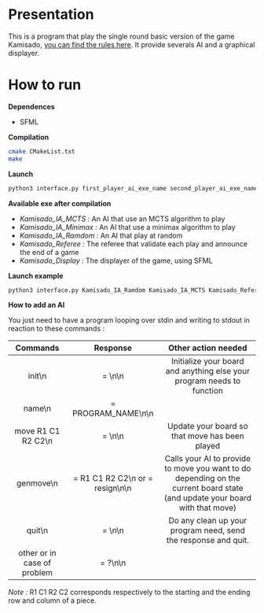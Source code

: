 Presentation
===
This is a program that play the single round basic version of the game Kamisado, [you can find the rules here](http://www.boardspace.net/kamisado/english/RULES%20ENG.pdf).
It provide severals AI and a graphical displayer.

How to run
===
**Dependences**
- SFML

**Compilation**
```bash
cmake CMakeList.txt
make
```

**Launch**
```bash
python3 interface.py first_player_ai_exe_name second_player_ai_exe_name referee_exe_name display_exe_name (facultative)
```

**Available exe after compilation**
- *Kamisado_IA_MCTS :* An AI that use an MCTS algorithm to play
- *Kamisado_IA_Minimax :* An AI that use a minimax algorithm to play
- *Kamisado_IA_Ramdom :* An AI that play at random
- *Kamisado_Referee :* The referee that validate each play and announce the end of a game
- *Kamisado_Display :* The displayer of the game, using SFML

**Launch example**
```bash
python3 interface.py Kamisado_IA_Ramdom Kamisado_IA_MCTS Kamisado_Referee Kamisado_Display
```

**How to add an AI**

You just need to have a program looping over stdin and writing to stdout in reaction to these commands :

|           Commands          |      Response                      |                                                     Other action needed                                                     |
|:---------------------------:|:----------------------------------:|:---------------------------------------------------------------------------------------------------------------------------:|
|            init\n           | = \n\n                             | Initialize your board and anything else your program needs to function                                                      |
|            name\n           | = PROGRAM_NAME\n\n                 |                                                                                                                             |
|      move R1 C1 R2 C2\n     | = \n\n                             | Update your board so that move has been played                                                                              |
|          genmove\n          | = R1 C1 R2 C2\n or = resign\n\n    | Calls your AI to provide to move you want to do depending on the current board state (and update your board with that move) |
|            quit\n           | = \n\n                             | Do any clean up your program need, send the response and quit.                                                              |
| other or in case of problem | = ?\n\n                            |                                                                                                                             |

*Note :* R1 C1 R2 C2 corresponds respectively to the starting and the ending row and column of a piece.
